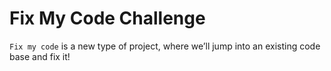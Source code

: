 # Fix My Code Challenge

`Fix my code` is a new type of project, where we’ll jump into an existing code base and fix it!

